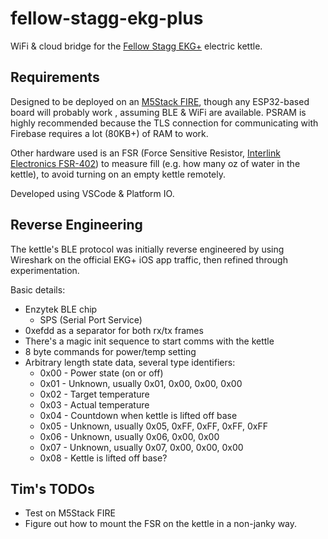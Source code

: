 # fellow-stagg-ekg-plus

WiFi & cloud bridge for the [Fellow Stagg EKG+](https://fellowproducts.com/products/stagg-ekg-plus) electric kettle.

## Requirements

Designed to be deployed on an [M5Stack FIRE](https://m5stack.com/products/fire-iot-development-kit), though any ESP32-based board will probably work , assuming BLE & WiFi are available. PSRAM is highly recommended because the TLS connection for communicating with Firebase requires a lot (80KB+) of RAM to work.

Other hardware used is an FSR (Force Sensitive Resistor, [Interlink Electronics FSR-402](https://www.interlinkelectronics.com/fsr-402)) to measure fill (e.g. how many oz of water in the kettle), to avoid turning on an empty kettle remotely.

Developed using VSCode & Platform IO.

## Reverse Engineering

The kettle's BLE protocol was initially reverse engineered by using Wireshark on the official EKG+ iOS app traffic, then refined through experimentation.

Basic details:
* Enzytek BLE chip
    * SPS (Serial Port Service)
* 0xefdd as a separator for both rx/tx frames
* There's a magic init sequence to start comms with the kettle
* 8 byte commands for power/temp setting
* Arbitrary length state data, several type identifiers:
    * 0x00 - Power state (on or off)
    * 0x01 - Unknown, usually 0x01, 0x00, 0x00, 0x00
    * 0x02 - Target temperature
    * 0x03 - Actual temperature
    * 0x04 - Countdown when kettle is lifted off base
    * 0x05 - Unknown, usually 0x05, 0xFF, 0xFF, 0xFF, 0xFF
    * 0x06 - Unknown, usually 0x06, 0x00, 0x00
    * 0x07 - Unknown, usually 0x07, 0x00, 0x00, 0x00
    * 0x08 - Kettle is lifted off base?

## Tim's TODOs

* Test on M5Stack FIRE
* Figure out how to mount the FSR on the kettle in a non-janky way.

